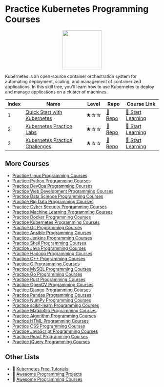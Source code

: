 # Practice Kubernetes Programming Courses

<div align="center">
<img width="128px" src="https://file.labex.io/path/RTAa3OE96ESn.png">
</div>

Kubernetes is an open-source container orchestration system for automating deployment, scaling, and management of containerized applications. In this skill tree, you'll learn how to use Kubernetes to deploy and manage applications on a cluster of machines.

|   Index | Name                                                              | Level   | Repo                                                                    | Course Link                                                                  |
|---------|-------------------------------------------------------------------|---------|-------------------------------------------------------------------------|------------------------------------------------------------------------------|
|       1 | [Quick Start with Kubernetes](#quick-start-with-kubernetes)       | ★☆☆     | [🔗 Repo](https://github.com/labex-labs/quick-start-with-kubernetes)    | [🚀 Start Learning](https://labex.io/courses/quick-start-with-kubernetes)    |
|       2 | [Kubernetes Practice Labs](#kubernetes-practice-labs)             | ★☆☆     | [🔗 Repo](https://github.com/labex-labs/kubernetes-practice-labs)       | [🚀 Start Learning](https://labex.io/courses/kubernetes-practice-labs)       |
|       3 | [Kubernetes Practice Challenges](#kubernetes-practice-challenges) | ★☆☆     | [🔗 Repo](https://github.com/labex-labs/kubernetes-practice-challenges) | [🚀 Start Learning](https://labex.io/courses/kubernetes-practice-challenges) |

## More Courses

- [Practice Linux Programming Courses](https://github.com/labex-labs/practice-linux-programming-courses)
- [Practice Python Programming Courses](https://github.com/labex-labs/practice-python-programming-courses)
- [Practice DevOps Programming Courses](https://github.com/labex-labs/practice-devops-programming-courses)
- [Practice Web Development Programming Courses](https://github.com/labex-labs/practice-web-development-programming-courses)
- [Practice Data Science Programming Courses](https://github.com/labex-labs/practice-data-science-programming-courses)
- [Practice Big Data Programming Courses](https://github.com/labex-labs/practice-bigdata-programming-courses)
- [Practice Cyber Security Programming Courses](https://github.com/labex-labs/practice-cysec-programming-courses)
- [Practice Machine Learning Programming Courses](https://github.com/labex-labs/practice-ml-programming-courses)
- [Practice Docker Programming Courses](https://github.com/labex-labs/practice-docker-programming-courses)
- [Practice Kubernetes Programming Courses](https://github.com/labex-labs/practice-kubernetes-programming-courses)
- [Practice Git Programming Courses](https://github.com/labex-labs/practice-git-programming-courses)
- [Practice Ansible Programming Courses](https://github.com/labex-labs/practice-ansible-programming-courses)
- [Practice Jenkins Programming Courses](https://github.com/labex-labs/practice-jenkins-programming-courses)
- [Practice Shell Programming Courses](https://github.com/labex-labs/practice-shell-programming-courses)
- [Practice Java Programming Courses](https://github.com/labex-labs/practice-java-programming-courses)
- [Practice Hadoop Programming Courses](https://github.com/labex-labs/practice-hadoop-programming-courses)
- [Practice C++ Programming Courses](https://github.com/labex-labs/practice-cpp-programming-courses)
- [Practice C Programming Courses](https://github.com/labex-labs/practice-c-programming-courses)
- [Practice MySQL Programming Courses](https://github.com/labex-labs/practice-mysql-programming-courses)
- [Practice Go Programming Courses](https://github.com/labex-labs/practice-go-programming-courses)
- [Practice Rust Programming Courses](https://github.com/labex-labs/practice-rust-programming-courses)
- [Practice OpenCV Programming Courses](https://github.com/labex-labs/practice-opencv-programming-courses)
- [Practice Django Programming Courses](https://github.com/labex-labs/practice-django-programming-courses)
- [Practice Pandas Programming Courses](https://github.com/labex-labs/practice-pandas-programming-courses)
- [Practice NumPy Programming Courses](https://github.com/labex-labs/practice-numpy-programming-courses)
- [Practice scikit-learn Programming Courses](https://github.com/labex-labs/practice-sklearn-programming-courses)
- [Practice Matplotlib Programming Courses](https://github.com/labex-labs/practice-matplotlib-programming-courses)
- [Practice Algorithm Programming Courses](https://github.com/labex-labs/practice-algorithm-programming-courses)
- [Practice HTML Programming Courses](https://github.com/labex-labs/practice-html-programming-courses)
- [Practice CSS Programming Courses](https://github.com/labex-labs/practice-css-programming-courses)
- [Practice JavaScript Programming Courses](https://github.com/labex-labs/practice-javascript-programming-courses)
- [Practice React Programming Courses](https://github.com/labex-labs/practice-react-programming-courses)
- [Practice jQuery Programming Courses](https://github.com/labex-labs/practice-jquery-programming-courses)


## Other Lists

- 🔗 [Kubernetes Free Tutorials](https://github.com/labex-labs/kubernetes-free-tutorials)
- 🔗 [Awesome Programming Projects](https://github.com/labex-labs/awesome-programming-projects)
- 🔗 [Awesome Programming Courses](https://github.com/labex-labs/awesome-programming-courses)

